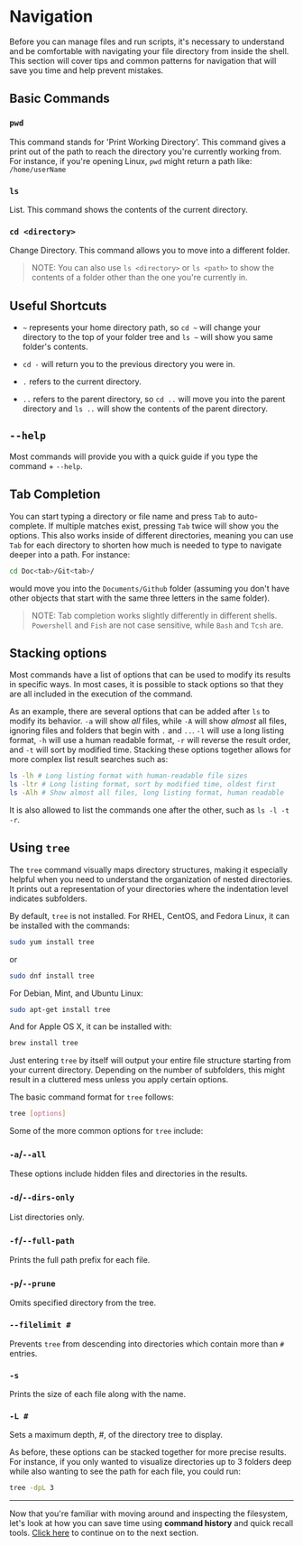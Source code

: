 # Navigation
Before you can manage files and run scripts, it's necessary to understand and be comfortable with navigating your file directory from inside the shell. This section will cover tips and common patterns for navigation that will save you time and help prevent mistakes.

## Basic Commands
### `pwd` 
This command stands for 'Print Working Directory'. This command gives a print out of the path to reach the directory you're currently working from. For instance, if you're opening Linux, `pwd` might return a path like: `/home/userName`

### `ls`
List. This command shows the contents of the current directory. 

### `cd <directory>`
Change Directory. This command allows you to move into a different folder.

>NOTE: You can also use `ls <directory>` or `ls <path>` to show the contents of a folder other than the one you're currently in. 

## Useful Shortcuts
* `~` represents your home directory path, so `cd ~` will change your directory to the top of your folder tree and `ls ~` will show you same folder's contents.

* `cd -` will return you to the previous directory you were in.

* `.` refers to the current directory.
 
* `..` refers to the parent directory, so `cd ..` will move you into the parent directory and `ls ..` will show the contents of the parent directory.

## `--help`
Most commands will provide you with a quick guide if you type the command + `--help`.

## Tab Completion
You can start typing a directory or file name and press `Tab` to auto-complete. If multiple matches exist, pressing `Tab` twice will show you the options. This also works inside of different directories, meaning you can use `Tab` for each directory to shorten how much is needed to type to navigate deeper into a path. For instance:
```bash
cd Doc<tab>/Git<tab>/
```
would move you into the `Documents/Github` folder (assuming you don't have other objects that start with the same three letters in the same folder). 
>NOTE: Tab completion works slightly differently in different shells. `Powershell` and `Fish` are not case sensitive, while `Bash` and `Tcsh` are.

## Stacking options
Most commands have a list of options that can be used to modify its results in specific ways. In most cases, it is possible to stack options so that they are all included in the execution of the command. 

As an example, there are several options that can be added after `ls` to modify its behavior. `-a` will show *all* files, while `-A` will show *almost* all files, ignoring files and folders that begin with `.` and `..`. `-l` will use a long listing format, `-h` will use a human readable format, `-r` will reverse the result order, and `-t` will sort by modified time. Stacking these options together allows for more complex list result searches such as:
```bash
ls -lh # Long listing format with human-readable file sizes
ls -ltr # Long listing format, sort by modified time, oldest first
ls -Alh # Show almost all files, long listing format, human readable
```
It is also allowed to list the commands one after the other, such as `ls -l -t -r`.
## Using `tree`
The `tree` command visually maps directory structures, making it especially helpful when you need to understand the organization of nested directories. It prints out a representation of your directories where the indentation level indicates subfolders. 

By default, `tree` is not installed. For RHEL, CentOS, and Fedora Linux, it can be installed with the commands:
```bash
sudo yum install tree
```
or
```bash
sudo dnf install tree
```
For Debian, Mint, and Ubuntu Linux:
```bash
sudo apt-get install tree
```
And for Apple OS X, it can be installed with:
```bash
brew install tree
```
Just entering `tree` by itself will output your entire file structure starting from your current directory. Depending on the number of subfolders, this might result in a cluttered mess unless you apply certain options. 

The basic command format for `tree` follows:
```bash
tree [options]
```

Some of the more common options for `tree` include:

### `-a`/`--all`
These options include hidden files and directories in the results.

### `-d`/`--dirs-only`
List directories only.

### `-f`/`--full-path`
Prints the full path prefix for each file.

### `-p`/`--prune`
Omits specified directory from the tree.

### `--filelimit #`
Prevents `tree` from descending into directories which contain more than `#` entries.

### `-s`
Prints the size of each file along with the name.

### `-L #` 
Sets a maximum depth, #, of the directory tree to display.

As before, these options can be stacked together for more precise results. For instance, if you only wanted to visualize directories up to 3 folders deep while also wanting to see the path for each file, you could run:
```bash
tree -dpL 3
```

---

Now that you're familiar with moving around and inspecting the filesystem, let's look at how you can save time using **command history** and quick recall tools. [Click here](02_command_history.md) to continue on to the next section.